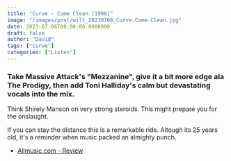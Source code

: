 ```yaml
---
title: "Curve - Come Clean (1998)"
image: "/images/post/wilt_20230706_Curve.Come.Clean.jpg"
date: 2023-07-06T00:00:00.0000000
draft: false
author: "David"
tags: ["curve"]
categories: ["Listen"]
---
```

### Take Massive Attack's "Mezzanine", give it a bit more edge ala The Prodigy, then add Toni Halliday's calm but devastating vocals into the mix.

 Think Shirely Manson on very strong steroids. This might prepare you for the onslaught.

 If you can stay the distance this is a remarkable ride. Altough its 25 years old, it's a reminder when music packed an almighty punch.

-  [Allmusic.com - Review](https://www.allmusic.com/album/come-clean-mw0000031307)
